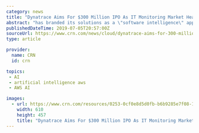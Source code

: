 ```yaml
---
category: news
title: "Dynatrace Aims For $300 Million IPO As IT Monitoring Market Heats Up"
abstract: "has branded its solutions as a \"software intelligence\" approach to monitoring, with unified tools across the technology stack, artificial intelligence ... and cloud-focused partnerships, such as AWS, Azure, Google Cloud Platform, Red Hat OpenShift ..."
publishedDateTime: 2019-07-05T20:57:00Z
sourceUrl: https://www.crn.com/news/cloud/dynatrace-aims-for-300-million-ipo-as-it-monitoring-market-heats-up
type: article

provider:
  name: CRN
  id: crn

topics:
 - AI
 - artificial intelligence aws
 - AWS AI

images:
  - url: https://www.crn.com/resources/0253-0cf0e8d5d0fb-b6b9285e7f08-1000/global-stock-market.jpg
    width: 610
    height: 457
    title: "Dynatrace Aims For $300 Million IPO As IT Monitoring Market Heats Up"
---
```

